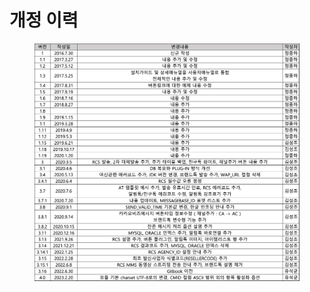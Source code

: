 # 개정 이력

<figure><img src=".gitbook/assets/image (1).png" alt=""><figcaption></figcaption></figure>
